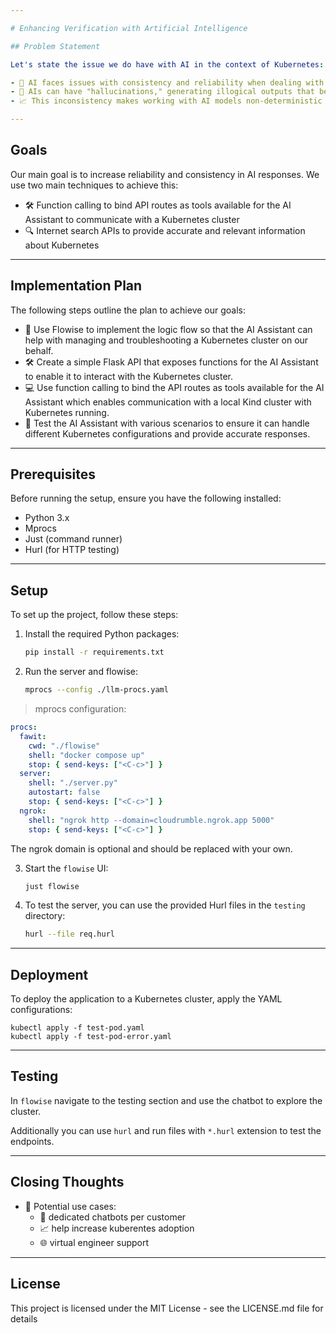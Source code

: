 ```yaml
---

# Enhancing Verification with Artificial Intelligence

## Problem Statement

Let's state the issue we do have with AI in the context of Kubernetes:

- 🤖 AI faces issues with consistency and reliability when dealing with large YAML files.
- 🧠 AIs can have "hallucinations," generating illogical outputs that become more problematic as the input size increases.
- 📈 This inconsistency makes working with AI models non-deterministic and error prone

---
```


## Goals

Our main goal is to increase reliability and consistency in AI responses. We use two main techniques to achieve this:

- 🛠️ Function calling to bind API routes as tools available for the AI Assistant to communicate with a Kubernetes cluster
- 🔍 Internet search APIs to provide accurate and relevant information about Kubernetes

---

## Implementation Plan

The following steps outline the plan to achieve our goals:

- 💼 Use Flowise to implement the logic flow so that the AI Assistant can help with managing and troubleshooting a Kubernetes cluster on our behalf.
- 🛠️ Create a simple Flask API that exposes functions for the AI Assistant to enable it to interact with the Kubernetes cluster.
- 💻 Use function calling to bind the API routes as tools available for the AI Assistant which enables communication with a local Kind cluster with Kubernetes running.
- 💬 Test the AI Assistant with various scenarios to ensure it can handle different Kubernetes configurations and provide accurate responses.

---

## Prerequisites

Before running the setup, ensure you have the following installed:

- Python 3.x
- Mprocs
- Just (command runner)
- Hurl (for HTTP testing)

---

## Setup

To set up the project, follow these steps:

1. Install the required Python packages:

   ```bash
   pip install -r requirements.txt
   ```

2. Run the server and flowise:

   ```bash
   mprocs --config ./llm-procs.yaml
   ```

> mprocs configuration:

```yaml
procs:
  fawit:
    cwd: "./flowise"
    shell: "docker compose up"
    stop: { send-keys: ["<C-c>"] }
  server:
    shell: "./server.py"
    autostart: false
    stop: { send-keys: ["<C-c>"] }
  ngrok:
    shell: "ngrok http --domain=cloudrumble.ngrok.app 5000"
    stop: { send-keys: ["<C-c>"] }
```

The ngrok domain is optional and should be replaced with your own.

3. Start the `flowise` UI:

   ```bash
   just flowise
   ```

4. To test the server, you can use the provided Hurl files in the `testing`
directory:

   ```bash
   hurl --file req.hurl
   ```

---

## Deployment

To deploy the application to a Kubernetes cluster, apply the YAML configurations:

```
kubectl apply -f test-pod.yaml
kubectl apply -f test-pod-error.yaml
```

---
## Testing

In `flowise` navigate to the testing section and use the chatbot to explore the
cluster.

Additionally you can use `hurl` and run files with `*.hurl` extension to test the endpoints.

---
## Closing Thoughts

- 🚀 Potential use cases:
  - 🤖 dedicated chatbots per customer
  - 📈 help increase kuberentes adoption
  - 🌐 virtual engineer support

---
## License

This project is licensed under the MIT License - see the LICENSE.md file for details

